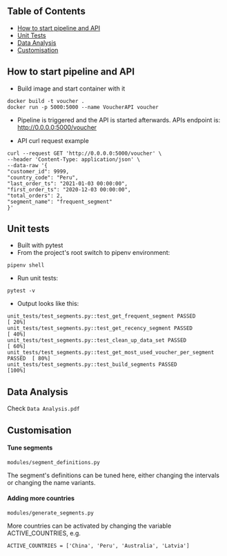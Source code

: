 ## Table of Contents
* [How to start pipeline and API](#How-to-start-pipeline-and-API)
* [Unit Tests](#Unit-tests)
* [Data Analysis](#Data-Analysis)
* [Customisation](#Customisation)

## How to start pipeline and API
* Build image and start container with it
````
docker build -t voucher .
docker run -p 5000:5000 --name VoucherAPI voucher
````
* Pipeline is triggered and the API is started afterwards. APIs endpoint is:
http://0.0.0.0:5000/voucher

* API curl request example
```
curl --request GET 'http://0.0.0.0:5000/voucher' \
--header 'Content-Type: application/json' \
--data-raw '{
"customer_id": 9999,
"country_code": "Peru",
"last_order_ts": "2021-01-03 00:00:00",
"first_order_ts": "2020-12-03 00:00:00", 
"total_orders": 2,
"segment_name": "frequent_segment"
}'
```

## Unit tests
* Built with pytest
* From the project's root switch to pipenv environment:
```
pipenv shell
```
* Run unit tests:
```
pytest -v
```                                                           
* Output looks like this:
```
unit_tests/test_segments.py::test_get_frequent_segment PASSED               [ 20%]
unit_tests/test_segments.py::test_get_recency_segment PASSED                [ 40%]
unit_tests/test_segments.py::test_clean_up_data_set PASSED                  [ 60%]
unit_tests/test_segments.py::test_get_most_used_voucher_per_segment PASSED  [ 80%]
unit_tests/test_segments.py::test_build_segments PASSED                     [100%]
```
## Data Analysis
Check `Data Analysis.pdf`

## Customisation
#### Tune segments
`modules/segment_definitions.py`

The segment's definitions can be tuned here, either changing the intervals or changing the name variants.
#### Adding more countries
`modules/generate_segments.py`

More countries can be activated by changing the variable ACTIVE_COUNTRIES,
e.g.

```ACTIVE_COUNTRIES = ['China', 'Peru', 'Australia', 'Latvia']```
